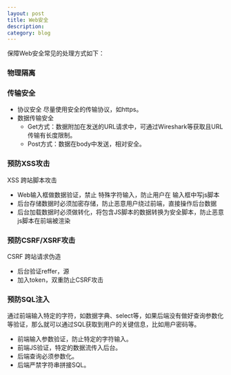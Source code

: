 ```yaml
---
layout: post
title: Web安全
description: 
category: blog
---
```


保障Web安全常见的处理方式如下：

### 物理隔离

### 传输安全

- 协议安全
尽量使用安全的传输协议，如https。  
- 数据传输安全     
  - Get方式：数据附加在发送的URL请求中，可通过Wireshark等获取且URL传输有长度限制。     
  - Post方式：数据在body中发送，相对安全。

### 预防XSS攻击
XSS 跨站脚本攻击
- Web输入框做数据验证，禁止 特殊字符输入，防止用户在 输入框中写js脚本
- 后台存储数据时必须加密存储，防止恶意用户绕过前端，直接操作后台数据
- 后台加载数据时必须做转化，将包含JS脚本的数据转换为安全脚本，防止恶意js脚本在前端被渲染

### 预防CSRF/XSRF攻击
CSRF 跨站请求伪造
- 后台验证reffer，源
- 加入token，双重防止CSRF攻击

### 预防SQL注入
通过前端输入特定的字符，如数据字典、select等，如果后端没有做好查询参数化等验证，那么就可以通过SQL获取到用户的关键信息，比如用户密码等。
- 前端输入参数验证，防止特定的字符输入。
- 前端JS验证，特定的数据流传入后台。
- 后端查询必须参数化。
- 后端严禁字符串拼接SQL。

